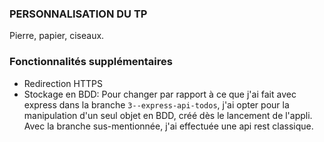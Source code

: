### PERSONNALISATION DU TP

Pierre, papier, ciseaux.

### Fonctionnalités supplémentaires

- Redirection HTTPS
- Stockage en BDD: Pour changer par rapport à ce que j'ai fait avec express dans la branche `3--express-api-todos`, j'ai opter pour la manipulation d'un seul objet en BDD, créé dès le lancement de l'appli. Avec la branche sus-mentionnée, j'ai effectuée une api rest classique.
